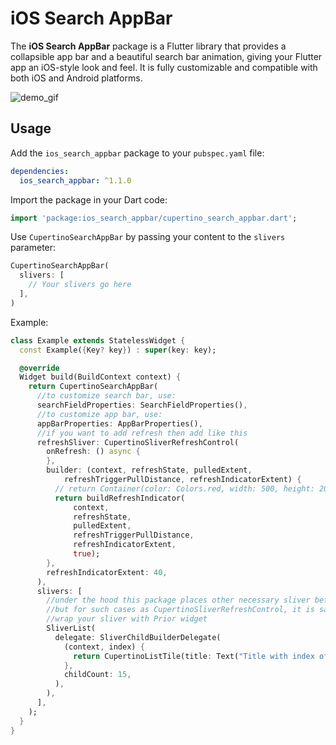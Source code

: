 # iOS Search AppBar

The **iOS Search AppBar** package is a Flutter library that provides a collapsible app bar and a beautiful search bar animation, giving your Flutter app an iOS-style look and feel. It is fully customizable and compatible with both iOS and Android platforms.

![demo_gif](https://github.com/durbek03/ios_search_appbar/assets/76834170/1f671641-2e63-4297-b1f2-a1a8aa32abe6)

## Usage
Add the `ios_search_appbar` package to your `pubspec.yaml` file:

```yaml
dependencies:
  ios_search_appbar: ^1.1.0

```
Import the package in your Dart code:
```dart
import 'package:ios_search_appbar/cupertino_search_appbar.dart';
```
Use `CupertinoSearchAppBar` by passing your content to the `slivers` parameter:
```dart
CupertinoSearchAppBar(
  slivers: [
    // Your slivers go here
  ],
)
```
Example:
```dart
class Example extends StatelessWidget {
  const Example({Key? key}) : super(key: key);

  @override
  Widget build(BuildContext context) {
    return CupertinoSearchAppBar(
      //to customize search bar, use:
      searchFieldProperties: SearchFieldProperties(),
      //to customize app bar, use:
      appBarProperties: AppBarProperties(),
      //if you want to add refresh then add like this
      refreshSliver: CupertinoSliverRefreshControl(
        onRefresh: () async {
        },
        builder: (context, refreshState, pulledExtent,
            refreshTriggerPullDistance, refreshIndicatorExtent) {
          // return Container(color: Colors.red, width: 500, height: 200,);
          return buildRefreshIndicator(
              context,
              refreshState,
              pulledExtent,
              refreshTriggerPullDistance,
              refreshIndicatorExtent,
              true);
        },
        refreshIndicatorExtent: 40,
      ),
      slivers: [
        //under the hood this package places other necessary sliver before yours' to correctly animate searchBar
        //but for such cases as CupertinoSliverRefreshControl, it is safe to insert them at the beginning and to do that
        //wrap your sliver with Prior widget
        SliverList(
          delegate: SliverChildBuilderDelegate(
            (context, index) {
              return CupertinoListTile(title: Text("Title with index of $index"));
            },
            childCount: 15,
          ),
        ),
      ],
    );
  }
}
